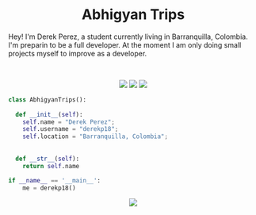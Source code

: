 <h1 align="center">
  <b>Abhigyan Trips</b>
</h1>

Hey! I'm Derek Perez, a student currently living in Barranquilla, Colombia. I'm preparin to be a full developer. At the moment I am only doing small projects myself to improve as a developer.

<br>

<p>
<div align="center">
  <img src="https://img.shields.io/badge/-HTML-c58545?style=for-the-badge&logo=html5&logoColor=c58545&labelColor=282828">
  <img src="https://img.shields.io/badge/-CSS-d1a01f?style=for-the-badge&logo=css3&logoColor=d1a01f&labelColor=282828">
  <img src="https://img.shields.io/badge/-Python-98b982?style=for-the-badge&logo=python&logoColor=98b982&labelColor=282828">
</div>
</p>

```python
class AbhigyanTrips():
    
  def __init__(self):
    self.name = "Derek Perez";
    self.username = "derekp18";
    self.location = "Barranquilla, Colombia";
    
  
  def __str__(self):
    return self.name

if __name__ == '__main__':
    me = derekp18()
```

<div align="center">
  <a href="https://open.spotify.com/track/6DCZcSspjsKoFjzjrWoCdn](https://open.spotify.com/user/31xx3jtrgyf3tqfpm4rzk4zrfp5e">
    <img src="https://readme-spotify-tingz.vercel.app/api/now-playing](https://widget.nowplaying.site/4W44TXJ9bz5hCqkc">
  </a>
</div>

<!--
<div align="center">
  <a href="https://open.spotify.com/user/6s6pbtefezpookh8gwnkko15v">
    <img src="https://spotify-readme-theta-virid.vercel.app/api?scan=true&theme=dark" width="240px">
  </a>
</div>
-->
